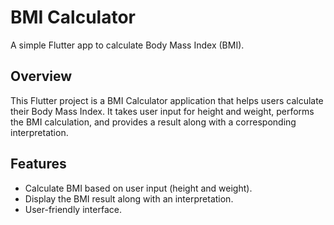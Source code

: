 # BMI Calculator

A simple Flutter app to calculate Body Mass Index (BMI).

## Overview

This Flutter project is a BMI Calculator application that helps users calculate their Body Mass Index. It takes user input for height and weight, performs the BMI calculation, and provides a result along with a corresponding interpretation.

## Features

- Calculate BMI based on user input (height and weight).
- Display the BMI result along with an interpretation.
- User-friendly interface.
